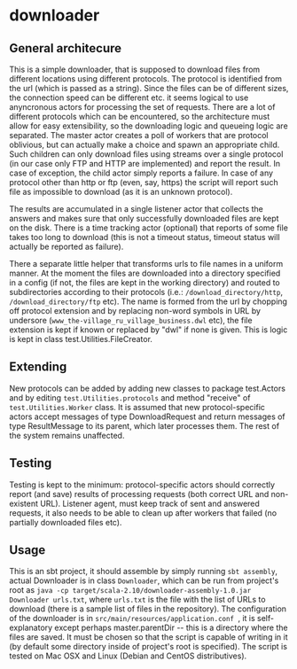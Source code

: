 # downloader
## General architecure
This is  a simple downloader, that is supposed to download files from different locations using different protocols. The protocol is identified from the url (which is passed as a string). Since the files can be of different sizes, the connection speed can be different etc. it seems logical to use anyncronous actors for processing the set of requests. There are a lot of different protocols which can be encountered, so the architecture must allow for easy extensibility, so the downloading logic and queueing logic are separated. The master actor creates a poll of workers that are protocol oblivious, but can actually make a choice and spawn an appropriate child. Such children can only download files using streams over a single protocol (in our case only FTP and HTTP are implemented) and report the result. In case of exception, the child actor simply reports a failure. In case of any protocol other than http or ftp (even, say, https) the script will report such file as impossible to download (as it is an unknown protocol). 

The results are accumulated in a single listener actor that collects the answers and makes sure that only successfully downloaded files are kept on the disk. There is a time tracking actor (optional) that reports of some file takes too long to download (this is not a timeout status, timeout status will actually be reported as failure).

There a separate little helper that transforms urls to file names in a uniform manner. At the moment the files are downloaded into a directory specified in a config (if not, the files are kept in the working directory) and routed to subdirectories according to their protocols (i.e.: `/download_directory/http`, `/download_directory/ftp` etc). The name is formed from the url by chopping off protocol extension and by replacing non-word symbols in URL by undersore (`www_the-village_ru_village_business.dwl` etc), the file extension is kept if known or replaced by "dwl" if none is given.  This is logic is kept in class test.Utilities.FileCreator.

## Extending
New protocols can be added by adding new classes to package test.Actors and by editing `test.Utilities.protocols` and method "receive" of `test.Utilities.Worker` class. It is assumed that new protocol-specific actors accept messages of type DownloadRequest and return messages of type ResultMessage to its parent, which later processes them. The rest of the system remains unaffected.

## Testing
Testing is kept to the minimum: protocol-specific actors should correctly report (and save) results of processing requests (both correct URL and non-existent URL). Listener agent, must keep track of sent and answered requests, it also needs to be able to clean up after workers that failed (no partially downloaded files etc). 

## Usage
This is an sbt project, it should assemble by simply running `sbt assembly`, actual Downloader is in class `Downloader`, which can be run from project's root as ` java -cp target/scala-2.10/downloader-assembly-1.0.jar  Downloader urls.txt `, where `urls.txt` is the file with the list of URLs to download (there is a sample list of files in the repository). The configuration of the downloader is in `src/main/resources/application.conf `, it is self-explanatory except perhaps master.parentDir -- this is a directory where the files are saved. It must be chosen so that the script is capable of writing in it (by default some directory inside of project's root is specified). The script is tested on Mac OSX and Linux (Debian and CentOS distributives).
